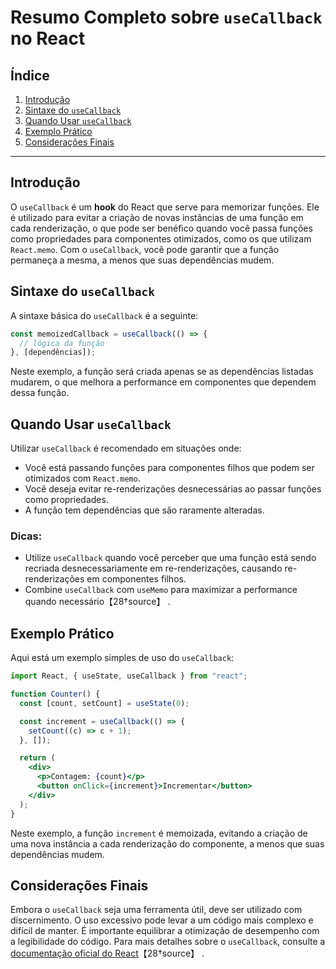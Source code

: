 # Resumo Completo sobre `useCallback` no React

## Índice

1. [Introdução](#introdução)
2. [Sintaxe do `useCallback`](#sintaxe-do-usecallback)
3. [Quando Usar `useCallback`](#quando-usar-usecallback)
4. [Exemplo Prático](#exemplo-prático)
5. [Considerações Finais](#considerações-finais)

---

## Introdução

O `useCallback` é um **hook** do React que serve para memorizar funções. Ele é utilizado para evitar a criação de novas instâncias de uma função em cada renderização, o que pode ser benéfico quando você passa funções como propriedades para componentes otimizados, como os que utilizam `React.memo`. Com o `useCallback`, você pode garantir que a função permaneça a mesma, a menos que suas dependências mudem.

## Sintaxe do `useCallback`

A sintaxe básica do `useCallback` é a seguinte:

```jsx
const memoizedCallback = useCallback(() => {
  // lógica da função
}, [dependências]);
```

Neste exemplo, a função será criada apenas se as dependências listadas mudarem, o que melhora a performance em componentes que dependem dessa função.

## Quando Usar `useCallback`

Utilizar `useCallback` é recomendado em situações onde:

- Você está passando funções para componentes filhos que podem ser otimizados com `React.memo`.
- Você deseja evitar re-renderizações desnecessárias ao passar funções como propriedades.
- A função tem dependências que são raramente alteradas.

### Dicas:

- Utilize `useCallback` quando você perceber que uma função está sendo recriada desnecessariamente em re-renderizações, causando re-renderizações em componentes filhos.
- Combine `useCallback` com `useMemo` para maximizar a performance quando necessário【28†source】 .

## Exemplo Prático

Aqui está um exemplo simples de uso do `useCallback`:

```jsx
import React, { useState, useCallback } from "react";

function Counter() {
  const [count, setCount] = useState(0);

  const increment = useCallback(() => {
    setCount((c) => c + 1);
  }, []);

  return (
    <div>
      <p>Contagem: {count}</p>
      <button onClick={increment}>Incrementar</button>
    </div>
  );
}
```

Neste exemplo, a função `increment` é memoizada, evitando a criação de uma nova instância a cada renderização do componente, a menos que suas dependências mudem.

## Considerações Finais

Embora o `useCallback` seja uma ferramenta útil, deve ser utilizado com discernimento. O uso excessivo pode levar a um código mais complexo e difícil de manter. É importante equilibrar a otimização de desempenho com a legibilidade do código. Para mais detalhes sobre o `useCallback`, consulte a [documentação oficial do React](https://react.dev/reference/react/useCallback)【28†source】 .
